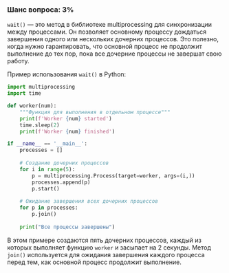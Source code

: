 ### Шанс вопроса: 3%

`wait()` — это метод в библиотеке multiprocessing для синхронизации между процессами. Он позволяет основному процессу дождаться завершения одного или нескольких дочерних процессов. Это полезно, когда нужно гарантировать, что основной процесс не продолжит выполнение до тех пор, пока все дочерние процессы не завершат свою работу.

Пример использования `wait()` в Python:

```python
import multiprocessing
import time

def worker(num):
    """Функция для выполнения в отдельном процессе"""
    print(f'Worker {num} started')
    time.sleep(2)
    print(f'Worker {num} finished')

if __name__ == '__main__':
    processes = []
    
    # Создание дочерних процессов
    for i in range(5):
        p = multiprocessing.Process(target=worker, args=(i,))
        processes.append(p)
        p.start()
    
    # Ожидание завершения всех дочерних процессов
    for p in processes:
        p.join()
    
    print("Все процессы завершены")
```

В этом примере создаются пять дочерних процессов, каждый из которых выполняет функцию `worker` и засыпает на 2 секунды. Метод `join()` используется для ожидания завершения каждого процесса перед тем, как основной процесс продолжит выполнение.